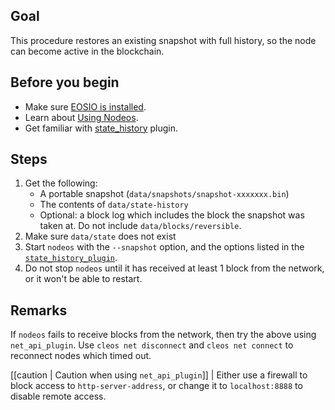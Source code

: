<!-- # How to restore a portable snapshot with full state history -->

## Goal

This procedure restores an existing snapshot with full history, so the node can become active in the blockchain.

## Before you begin

* Make sure [EOSIO is installed](../../01_install/index.md).
* Learn about [Using Nodeos](../../02_usage/index.md).
* Get familiar with [state_history](../../03_plugins/state_history_plugin/index.md) plugin.

## Steps

1. Get the following:
   * A portable snapshot (`data/snapshots/snapshot-xxxxxxx.bin`)
   * The contents of `data/state-history`
   * Optional: a block log which includes the block the snapshot was taken at. Do not include `data/blocks/reversible`.
2. Make sure `data/state` does not exist
3. Start `nodeos` with the `--snapshot` option, and the options listed in the [`state_history_plugin`](#index.md).
4. Do not stop `nodeos` until it has received at least 1 block from the network, or it won't be able to restart.

## Remarks

If `nodeos` fails to receive blocks from the network, then try the above using `net_api_plugin`. Use `cleos net disconnect` and `cleos net connect` to reconnect nodes which timed out.

[[caution | Caution when using `net_api_plugin`]]
| Either use a firewall to block access to `http-server-address`, or change it to `localhost:8888` to disable remote access.
